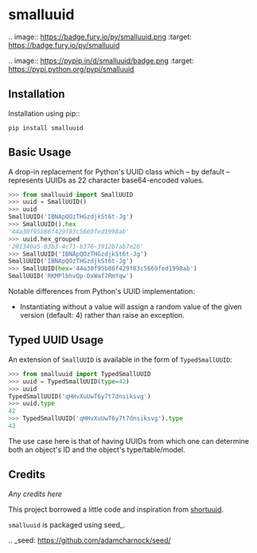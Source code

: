 smalluuid
===========================================================

.. image:: https://badge.fury.io/py/smalluuid.png
    :target: https://badge.fury.io/py/smalluuid

.. image:: https://pypip.in/d/smalluuid/badge.png
    :target: https://pypi.python.org/pypi/smalluuid

Installation
------------

Installation using pip::

    pip install smalluuid

Basic Usage
-----------

A drop-in replacement for Python's UUID class which – by default – 
represents UUIDs as 22 character base64-encoded values. 

```python
>>> from smalluuid import SmallUUID
>>> uuid = SmallUUID()
>>> uuid
SmallUUID('IBNApQOzTHGzdjkSt6t-Jg')
>>> SmallUUID().hex
'44a30f95b86f429f83c5669fed1998ab'
>>> uuid.hex_grouped
'201340a5-03b3-4c71-b376-3912b7ab7e26'
>>> SmallUUID('IBNApQOzTHGzdjkSt6t-Jg')
SmallUUID('IBNApQOzTHGzdjkSt6t-Jg')
>>> SmallUUID(hex='44a30f95b86f429f83c5669fed1998ab')
SmallUUID('RKMPlbhvQp-DxWaf7RmYqw')
```

Notable differences from Python's UUID implementation:

* Instantiating without a value will assign a random value of the given version (default: 4) 
  rather than raise an exception.

Typed UUID Usage
----------------

An extension of ``SmallUUID`` is available in the form of ``TypedSmallUUID``:

```python
>>> from smalluuid import TypedSmallUUID
>>> uuid = TypedSmallUUID(type=42)
>>> uuid
TypedSmallUUID('qHHvXuUwT6y7t7dnsiksvg')
>>> uuid.type
42
>>> TypedSmallUUID('qHHvXuUwT6y7t7dnsiksvg').type
42
```

The use case here is that of having UUIDs from which one can determine 
both an object's ID and the object's type/table/model.

Credits
-------

*Any credits here*

This project borrowed a little code and inspiration from 
[shortuuid](https://github.com/stochastic-technologies/shortuuid).

``smalluuid`` is packaged using seed_.

.. _seed: https://github.com/adamcharnock/seed/

